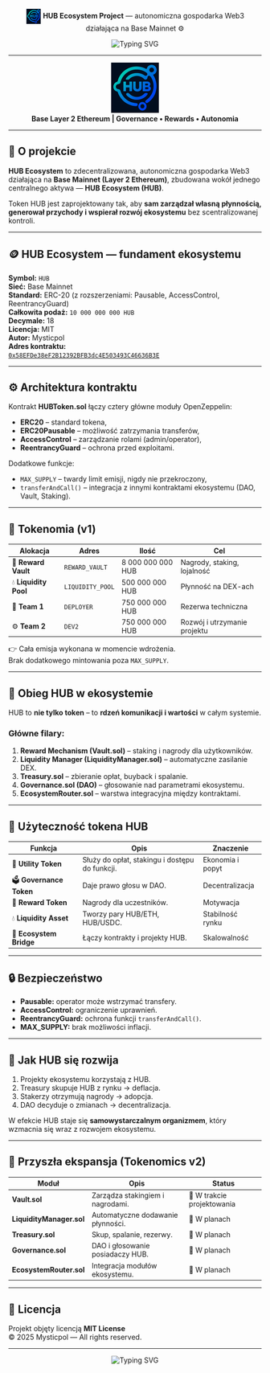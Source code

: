 <!-- HEADER -->
<p align="center">

<img src="https://raw.githubusercontent.com/Mystique85/HUB-Ecosystem-Project/main/assets/token.icon.png" alt="HUB Logo" width="30" style="vertical-align: middle;"/>
<strong>HUB Ecosystem Project</strong> — autonomiczna gospodarka Web3 działająca na Base Mainnet ⚙️


<p align="center">
  <img src="https://readme-typing-svg.herokuapp.com?font=Courier+Prime&weight=700&size=24&pause=800&color=35D07F&center=true&vCenter=true&width=800&lines=HUB+Token+%7C+Autonomiczny+ekosystem+Web3+na+Base;Zdecentralizowana+sieć+zarządzana+przez+społeczność" alt="Typing SVG" />
</p>

---

<div align="center">
  <img src="https://raw.githubusercontent.com/Mystique85/HUB-Ecosystem-Project/main/assets/token.icon.png" alt="HUB Logo" width="100"/>
  <br/>
  <strong>Base Layer 2 Ethereum | Governance • Rewards • Autonomia</strong>
</div>

---

## 🧠 O projekcie

**HUB Ecosystem** to zdecentralizowana, autonomiczna gospodarka Web3 działająca na **Base Mainnet (Layer 2 Ethereum)**, zbudowana wokół jednego centralnego aktywa — **HUB Ecosystem (HUB)**.

Token HUB jest zaprojektowany tak, aby **sam zarządzał własną płynnością, generował przychody i wspierał rozwój ekosystemu** bez scentralizowanej kontroli.

---

## 🪙 HUB Ecosystem — fundament ekosystemu

**Symbol:** `HUB`  
**Sieć:** Base Mainnet  
**Standard:** ERC-20 (z rozszerzeniami: Pausable, AccessControl, ReentrancyGuard)  
**Całkowita podaż:** `10 000 000 000 HUB`  
**Decymale:** 18  
**Licencja:** MIT  
**Autor:** Mysticpol  
**Adres kontraktu:**  
[`0x58EFDe38eF2B12392BFB3dc4E503493C46636B3E`](https://basescan.org/address/0x58efde38ef2b12392bfb3dc4e503493c46636b3e)

---

## ⚙️ Architektura kontraktu

Kontrakt **HUBToken.sol** łączy cztery główne moduły OpenZeppelin:
- **ERC20** – standard tokena,
- **ERC20Pausable** – możliwość zatrzymania transferów,
- **AccessControl** – zarządzanie rolami (admin/operator),
- **ReentrancyGuard** – ochrona przed exploitami.

Dodatkowe funkcje:
- `MAX_SUPPLY` – twardy limit emisji, nigdy nie przekroczony,  
- `transferAndCall()` – integracja z innymi kontraktami ekosystemu (DAO, Vault, Staking).

---

## 🧩 Tokenomia (v1)

| Alokacja | Adres | Ilość | Cel |
|-----------|--------|-------|------|
| 🏦 **Reward Vault** | `REWARD_VAULT` | 8 000 000 000 HUB | Nagrody, staking, lojalność |
| 💧 **Liquidity Pool** | `LIQUIDITY_POOL` | 500 000 000 HUB | Płynność na DEX-ach |
| 🧠 **Team 1** | `DEPLOYER` | 750 000 000 HUB | Rezerwa techniczna |
| ⚙️ **Team 2** | `DEV2` | 750 000 000 HUB | Rozwój i utrzymanie projektu |

👉 Cała emisja wykonana w momencie wdrożenia.  
Brak dodatkowego mintowania poza `MAX_SUPPLY`.

---

## 🔁 Obieg HUB w ekosystemie

HUB to **nie tylko token** – to **rdzeń komunikacji i wartości** w całym systemie.

### Główne filary:
1. **Reward Mechanism (Vault.sol)** – staking i nagrody dla użytkowników.  
2. **Liquidity Manager (LiquidityManager.sol)** – automatyczne zasilanie DEX.  
3. **Treasury.sol** – zbieranie opłat, buyback i spalanie.  
4. **Governance.sol (DAO)** – głosowanie nad parametrami ekosystemu.  
5. **EcosystemRouter.sol** – warstwa integracyjna między kontraktami.

---

## 🧠 Użyteczność tokena HUB

| Funkcja | Opis | Znaczenie |
|----------|------|-----------|
| 💎 **Utility Token** | Służy do opłat, stakingu i dostępu do funkcji. | Ekonomia i popyt |
| 🗳️ **Governance Token** | Daje prawo głosu w DAO. | Decentralizacja |
| 🎁 **Reward Token** | Nagrody dla uczestników. | Motywacja |
| 💧 **Liquidity Asset** | Tworzy pary HUB/ETH, HUB/USDC. | Stabilność rynku |
| 🔄 **Ecosystem Bridge** | Łączy kontrakty i projekty HUB. | Skalowalność |

---

## 🔒 Bezpieczeństwo

- **Pausable:** operator może wstrzymać transfery.  
- **AccessControl:** ograniczenie uprawnień.  
- **ReentrancyGuard:** ochrona funkcji `transferAndCall()`.  
- **MAX_SUPPLY:** brak możliwości inflacji.

---

## 🌱 Jak HUB się rozwija

1. Projekty ekosystemu korzystają z HUB.  
2. Treasury skupuje HUB z rynku → deflacja.  
3. Stakerzy otrzymują nagrody → adopcja.  
4. DAO decyduje o zmianach → decentralizacja.

W efekcie HUB staje się **samowystarczalnym organizmem**, który wzmacnia się wraz z rozwojem ekosystemu.

---

## 🧭 Przyszła ekspansja (Tokenomics v2)

| Moduł | Opis | Status |
|--------|------|--------|
| **Vault.sol** | Zarządza stakingiem i nagrodami. | 🔄 W trakcie projektowania |
| **LiquidityManager.sol** | Automatyczne dodawanie płynności. | 🧩 W planach |
| **Treasury.sol** | Skup, spalanie, rezerwy. | 🧩 W planach |
| **Governance.sol** | DAO i głosowanie posiadaczy HUB. | 🧩 W planach |
| **EcosystemRouter.sol** | Integracja modułów ekosystemu. | 🧩 W planach |

---

## 🧾 Licencja

Projekt objęty licencją **MIT License**  
© 2025 Mysticpol — All rights reserved.

---

<p align="center">
  <img src="https://readme-typing-svg.herokuapp.com?font=Courier+Prime&weight=700&size=22&pause=800&color=35D07F&center=true&vCenter=true&width=700&lines=Built+with+💚+by+Mysticpol+for+the+Base+community" alt="Typing SVG" />
</p>
